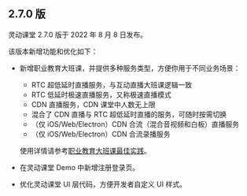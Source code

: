 ## 2.7.0 版

灵动课堂 2.7.0 版于 2022 年 8 月 8 日发布。

该版本新增功能和优化如下：

- 新增职业教育大班课，并提供多种服务类型，方便你用于不同业务场景：
    - RTC 超低延时直播服务，与互动直播大班课逻辑一致
    - RTC 低延时极速直播服务，又称极速直播模式
    - CDN 直播服务，CDN 课堂中人数无上限
    - 混合了 CDN 直播与 RTC 超低延时直播的服务，可随时按需切换
    - （仅 iOS/Web/Electron）CDN 合流（混合音视频和白板）直播服务
    - （仅 iOS/Web/Electron）CDN 合流录播服务

    使用详情请参考[职业教育大班课最佳实践]()。

- 在灵动课堂 Demo 中新增注册登录页。
- 优化灵动课堂 UI 层代码，方便开发者自定义 UI 样式。
